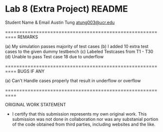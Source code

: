 Lab 8 (Extra Project) README
==========================================================

Student Name & Email 
Austin Tung
atung003@ucr.edu

==========================================================
REMARKS

(a) My simulation passes majority of test cases
(b) I added 10 extra test cases to the given dummy testbench
(c) Labeled Testcases from T1 - T30
(d) Unable to pass Test case 18 due to underflow
   
==========================================================
BUGS IF ANY

(a) Can't Handle cases properly that result in underflow or overflow

==========================================================

ORIGINAL WORK STATEMENT
- I certify that this submission represents my own original work. This submission was not done in collaboration nor was any substanial portion of the code obtained from third parties, including websites and the like.
